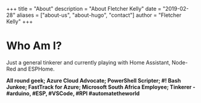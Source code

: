 +++
title = "About"
description = "About Fletcher Kelly"
date = "2019-02-28"
aliases = ["about-us", "about-hugo", "contact"]
author = "Fletcher Kelly"
+++

# Who Am I?

Just a general tinkerer and currently playing with Home Assistant, Node-Red and ESPHome. </br>
   
**All round geek; Azure Cloud Advocate; PowerShell Scripter; #! Bash Junkee; FastTrack for Azure; Microsoft South Africa Employee; Tinkerer - #arduino, #ESP, #VSCode, #RPI #automatetheworld**  